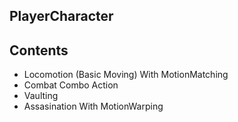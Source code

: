 PlayerCharacter
-

Contents
-
- Locomotion (Basic Moving) With MotionMatching
- Combat Combo Action
- Vaulting
- Assasination With MotionWarping
